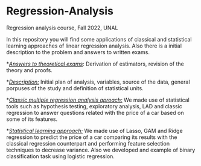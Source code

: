 # Regression-Analysis
Regression analysis course, Fall 2022, UNAL

In this repository you will find some applications of classical and statistical learning approaches of linear regression analysis. Also there is a initial description to the problem and answers to written exams.

*[*Answers to theoretical exams*](https://github.com/jdcarrascali/Regression-Analysis/tree/main/Examenes%20escritos): Derivation of estimators, revision of the theory and proofs.

*[*Description:*](https://github.com/jdcarrascali/Regression-Analysis/blob/main/Primera_entrega_proyecto.pdf) Initial plan of analysis, variables, source of the data, general porpuses of the study and definition of statistical units.

*[*Classic multiple regression analysis aproach:*](https://github.com/jdcarrascali/Regression-Analysis/blob/main/Segunda_entrega_proyecto.pdf) We made use of statistical tools such as hypothesis testing, exploratory analysis, LAD and classic regression to answer questions related with the price of a car based on some of its features.

*[*Statistical learning approach:*](https://github.com/jdcarrascali/Regression-Analysis/blob/main/Tercera_entrega_proyecto.pdf) We made use of Lasso, GAM and Ridge regression to predict the price of a car comparing its results with the classical regression counterpart and performing feature selection techniques to decrease variance. Also we developed and example of binary classification task using logistic regression.
